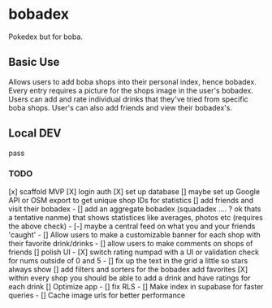 # bobadex

Pokedex but for boba. 

## Basic Use
Allows users to add boba shops into their personal index, hence bobadex. Every entry requires a picture for the shops image in the user's bobadex. Users can add and rate individual drinks that they've tried from specific boba shops. User's can also add friends and view their bobadex's.

## Local DEV
pass

### TODO
[x] scaffold MVP
[X] login auth
[X] set up database
[] maybe set up Google API or OSM export to get unique shop IDs for statistics
[] add friends and visit their bobadex
    - [] add an aggregate bobadex (squadadex .... ? ok thats a tentative nanme) that shows statistices like averages, photos etc (requires the above check)
    - [-] maybe a central feed on what you and your friends 'caught'
    - [] Allow users to make a customizable banner for each shop with their favorite drink/drinks
    - [] allow users to make comments on shops of friends
[] polish UI
    - [X] switch rating numpad with a UI or validation check for nums outside of 0 and 5
    - [] fix up the text in the grid a little so stars always show
[] add filters and sorters for the bobadex add favorites
[X] within every shop you should be able to add a drink and have ratings for each drink
[] Optimize app
    - [] fix RLS
    - [] Make index in supabase for faster queries
    - [] Cache image urls for better performance